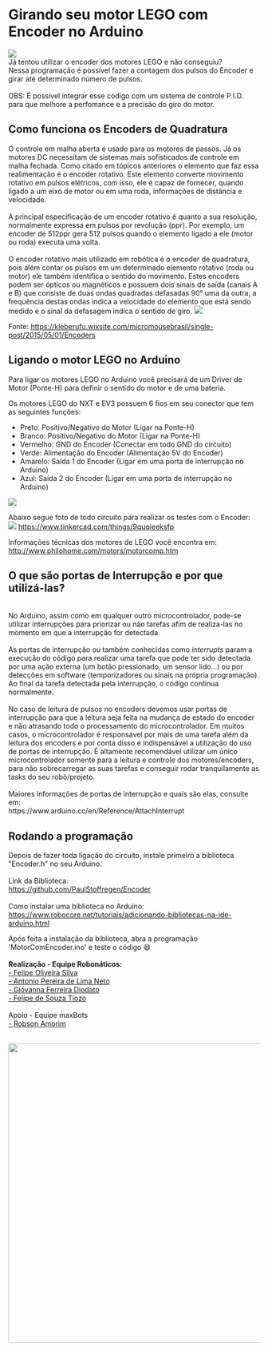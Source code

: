 # Girando seu motor LEGO com Encoder no Arduino
<img src="https://github.com/FeoSilva/MotorComEncoder/blob/master/Capa.jpg" />
<br>
Já tentou utilizar o encoder dos motores LEGO e não conseguiu? <br>
Nessa programação é possível fazer a contagem dos pulsos do Encoder e girar até determinado número de pulsos.<br><br>
OBS: É possível integrar esse código com um sistema de controle P.I.D. para que melhore a perfomance e a precisão do giro do motor.

<h2> Como funciona os Encoders de Quadratura </h2>
O controle em malha aberta é usado para os motores de passos. Já os motores DC necessitam de sistemas mais sofisticados de controle em malha fechada. Como citado em tópicos anteriores o elemento que faz essa realimentação é o encoder rotativo. Este elemento converte movimento rotativo em pulsos elétricos, com isso, ele é capaz de fornecer, quando ligado a um eixo de motor ou em uma roda, informações de distância e velocidade.
<br><br>
A principal especificação de um encoder rotativo é quanto a sua resolução, normalmente expressa em pulsos por revolução (ppr). Por exemplo, um encoder de 512ppr gera 512 pulsos quando o elemento ligado a ele (motor ou roda) executa uma volta.
 <br><br>
O encoder rotativo mais utilizado em robótica é o encoder de quadratura, pois além contar os pulsos em um determinado elemento rotativo (roda ou motor) ele também identifica o sentido do movimento. Estes encoders podem ser ópticos ou magnéticos e possuem dois sinais de saída (canais A e B) que consiste de duas ondas quadradas defasadas 90° uma da outra, a frequência destas ondas indica a velocidade do elemento que está sendo medido e o sinal da defasagem indica o sentido de giro.
<img src="https://github.com/FeoSilva/MotorComEncoder/blob/master/enc_quadratura.jpg"/>

Fonte: https://kleberufu.wixsite.com/micromousebrasil/single-post/2015/05/01/Encoders

<h2>Ligando o motor LEGO no Arduino</h2>

Para ligar os motores LEGO no Arduino você precisará de um Driver de Motor (Ponte-H) para definir o sentido do motor e de uma bateria.

Os motores LEGO do NXT e EV3 possuem 6 fios em seu conector que tem as seguintes funções:
- Preto: Positivo/Negativo do Motor (Ligar na Ponte-H)
- Branco: Positivo/Negativo do Motor (Ligar na Ponte-H)
- Vermelho: GND do Encoder (Conectar em todo GND do circuito)
- Verde: Alimentação do Encoder (Alimentação 5V do Encoder)
- Amarelo: Saída 1 do Encoder (Ligar em uma porta de interrupção no Arduino)
- Azul: Saída 2 do Encoder (Ligar em uma porta de interrupção no Arduino)

<img src="https://github.com/FeoSilva/MotorComEncoder/blob/master/lego_connector_output.gif" />

Abaixo segue foto de todo circuito para realizar os testes com o Encoder:<br>
<img src="https://github.com/FeoSilva/MotorComEncoder/blob/master/Esquematico.png" />
https://www.tinkercad.com/things/9quqieeksfp

Informações técnicas dos motores de LEGO você encontra em: <br>
http://www.philohome.com/motors/motorcomp.htm
<br>

<h2>O que são portas de <b>Interrupção</b> e por que utilizá-las?</h2><br>
No Arduino, assim como em qualquer outro microcontrolador, pode-se utilizar interrupções para priorizar ou não tarefas afim de realiza-las no momento em que a interrupção for detectada.
<br><br>
As portas de interrupção ou também conhecidas como <i>interrupts</i> param a execução do código para realizar uma tarefa que pode ter sido detectada por uma ação externa (um botão pressionado, um sensor lido...) ou por detecções em software (temporizadores ou sinais na própria programação). Ao final da tarefa detectada pela interrupção, o código continua normalmente.
<br><br>
No caso de leitura de pulsos no encoders devemos usar portas de interrupção para que a leitura seja feita na mudança de estado do encoder e não atrasando todo o processamento do microcontrolador. Em muitos casos, o microcontrolador é responsável por mais de uma tarefa além da leitura dos encoders e por conta disso é indispensável a utilização do uso de portas de interrupção. É altamente recomendável utilizar um único microcontrolador somente para a leitura e controle dos motores/encoders, para não sobrecarregar as suas tarefas e conseguir rodar tranquilamente as tasks do seu robô/projeto.
<br><br>
Maiores informações de portas de interrupção e quais são elas, consulte em:<br>
https://www.arduino.cc/en/Reference/AttachInterrupt

<h2>Rodando a programação</h2>

Depois de fazer toda ligação do circuito, instale primeiro a biblioteca "Encoder.h" no seu Arduino.<br><br>
Link da Biblioteca: <br>
https://github.com/PaulStoffregen/Encoder<br><br>
Como instalar uma biblioteca no Arduino: <br>
https://www.robocore.net/tutoriais/adicionando-bibliotecas-na-ide-arduino.html

Após feita a instalação da biblioteca, abra a programação 'MotorComEncoder.ino' e teste o código :smile:
<br><br>
<b>Realização - Equipe Robonáticos:</b><br>
<a href="https://github.com/FeoSilva">- Felipe Oliveira Silva </a><br>
<a href="https://github.com/Antonio6745">- Antonio Pereira de Lima Neto </a><br>
<a href="https://github.com/giovannadiodato">- Giovanna Ferreira Diodato</a><br>
<a href="https://github.com/felipetiozo">- Felipe de Souza Tiozo</a><br>
<br>
Apoio - Equipe maxBots<br>
<a href="https://github.com/RobAmorim">- Robson Amorim</a><br><br>
<p align="center"><img src="https://github.com/FeoSilva/OBR-2017/blob/master/M%C3%ADdia/Equipe.jpg" width="600"/></p>
